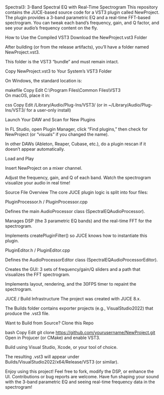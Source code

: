 Spectral3: 3-Band Spectral EQ with Real-Time Spectrogram
This repository contains the JUCE-based source code for a VST3 plugin called NewProject. The plugin provides a 3-band parametric EQ and a real-time FFT-based spectrogram. You can tweak each band’s frequency, gain, and Q factor, and see your audio’s frequency content on the fly.

How to Use the Compiled VST3
Download the NewProject.vst3 Folder

After building (or from the release artifacts), you’ll have a folder named NewProject.vst3.

This folder is the VST3 “bundle” and must remain intact.

Copy NewProject.vst3 to Your System’s VST3 Folder

On Windows, the standard location is:

makefile
Copy
Edit
C:\Program Files\Common Files\VST3\
On macOS, place it in:

css
Copy
Edit
/Library/Audio/Plug-Ins/VST3/
(or in ~/Library/Audio/Plug-Ins/VST3/ for a user-only install)

Launch Your DAW and Scan for New Plugins

In FL Studio, open Plugin Manager, click “Find plugins,” then check for NewProject (or “visuals” if you changed the name).

In other DAWs (Ableton, Reaper, Cubase, etc.), do a plugin rescan if it doesn’t appear automatically.

Load and Play

Insert NewProject on a mixer channel.

Adjust the frequency, gain, and Q of each band. Watch the spectrogram visualize your audio in real time!

Source File Overview
The core JUCE plugin logic is split into four files:

PluginProcessor.h / PluginProcessor.cpp

Defines the main AudioProcessor class (SpectralEQAudioProcessor).

Manages DSP (the 3 parametric EQ bands) and the real-time FFT for the spectrogram.

Implements createPluginFilter() so JUCE knows how to instantiate this plugin.

PluginEditor.h / PluginEditor.cpp

Defines the AudioProcessorEditor class (SpectralEQAudioProcessorEditor).

Creates the GUI: 3 sets of frequency/gain/Q sliders and a path that visualizes the FFT spectrogram.

Implements layout, rendering, and the 30FPS timer to repaint the spectrogram.

JUCE / Build Infrastructure
The project was created with JUCE 8.x.

The Builds folder contains exporter projects (e.g., VisualStudio2022) that produce the .vst3 file.

Want to Build from Source?
Clone this Repo

bash
Copy
Edit
git clone https://github.com/yourusername/NewProject.git
Open in Projucer (or CMake) and enable VST3.

Build using Visual Studio, Xcode, or your tool of choice.

The resulting .vst3 will appear under Builds/VisualStudio2022/x64/Release/VST3 (or similar).

Enjoy using this project!
Feel free to fork, modify the DSP, or enhance the UI. Contributions or bug reports are welcome. Have fun shaping your sound with the 3-band parametric EQ and seeing real-time frequency data in the spectrogram!

